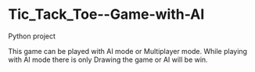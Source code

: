 # Tic_Tack_Toe--Game-with-AI
Python project

This game can be played with AI mode or Multiplayer mode.
While playing with AI mode there is only Drawing the game or AI will be win.
